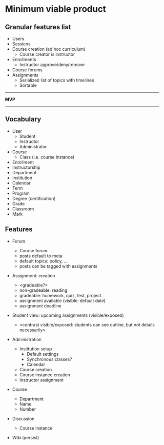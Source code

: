 # Minimum viable product

## Granular features list
* Users
* Sessions
* Course creation (ad hoc curriculum)
  * Course creator is instructor
* Enrollments
  * Instructor approve/deny/remove
* Course forums
* Assignments
  * Serialized list of topics with timelines
  * Sortable
----
**MVP**  

----


## Vocabulary
* User
  * Student
  * Instructor
  * Administrator
* Course
  * Class (i.e. course instance)
* Enrollment
* Instructorship
* Department
* Institution
* Calendar
* Term
* Program
* Degree (certification)
* Grade
* Classroom
* Mark

## Features

* Forum
  * Course forum
  * posts default to meta
  * default topics: policy, ...
  * posts can be tagged with assignments
* Assignment: creation
  * <gradeable?>
  * non-gradeable: reading
  * gradeable: homework, quiz, test, project
  * assignment available (visible: default date)
  * assignment deadline
* Student view: upcoming assignments (visible/exposed)
  * <contrast visible/exposed: students can see outline, but not details necessarily>




* Administration
  * Institution setup
    * Default settings
    * Synchronous classes?
    * Calendar
  * Course creation
  * Course instance creation
  * Instructor assignment
* Course
  * Department
  * Name
  * Number
* Discussion
  * Course instance
* Wiki (persist)
